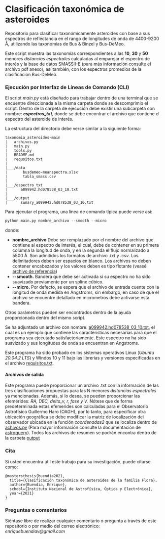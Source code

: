 # Clasificación taxonómica de asteroides
Repositorio para clasificar taxonómicamente asteroides con base a sus espectros de reflectancia en el rango de longitudes de onda de 4400-9200 Å, utilizando las taxonomías de Bus &amp; Binzel y Bus-DeMeo. 

Este script muestra las taxonomías correspondientes a las **10**, **30** y **50** menores _distancias espectrales_ calculadas al emparejar el espectro de interés y la base de datos SMASSII-E (para más información consulte el archivo pdf anexo), así también, con los espectros promedios de la clasificación Bus-DeMeo.    

### **Ejecución por Interfaz de Líneas de Comando (CLI)**

El script _main.py_ está diseñado para trabajar dentro de una terminal que se encuentre direccionada a la misma carpeta donde se descomprimio el script. Dentro de la carpeta de ejecución debe existir una subcarpeta con nombre: **_espectros_txt_**, donde se debe encontrar el archivo que contiene el espectro del asteroide de interés. 

La estructura del directorio debe verse similar a la siguiente forma:
```
taxonomia_asteroides-main
|   archivos.py
|   main.py
|   tools.py
|   README.md
|   requsitos.txt
|
|___/data
|       busdemeo-meanspectra.xlsx
|       tabla_smass.csv
|
|___/espectro_txt
|      a099942.hd078538_03_10.txt
|
|___/output
|      sumary_a099942.hd078538_03_10.txt
```

Para ejecutar el programa, una línea de comando típica puede verse así:

```python
python main.py nombre_archivo --smooth --micro
```

donde:
+ **nombre_archivo** Debe ser remplazado por el nombre del archivo que contiene al espectro de interés, el cual, debe de contener en su primera columna la longitud de onda, y en la segunda el flujo normalizado a 5500 Å. Son admitidos los formatos de archivo _.txt_ y _.csv_. Los delimitadores deben ser espacios en blanco. Los archivos no deben contener encabezados y los valores deben es tipo flotante (veasé [archivo de referencia](https://github.com/enriquebuendia/taxonomia_asteroides/blob/main/espectro_txt/a099942.hd078538_03_10.txt))  
+ **--smooth.** Bandera que debe ser activada si su espectro no ha sido suavizado previamente por un spline cúbico.
+ **--micro.** Por defecto, se espera que el archivo de entrada cuente con la longitud de onda medida en Angstroms, sin embargo, en caso de que el archivo se encuentre detallado en micrometros debe activarse esta bandera.

Otros parámetros pueden ser encontrados dentro de la ayuda proporcionada dentro del mismo script.

Se ha adjuntado un archivo con nombre: [a099942.hd078538_03_10.txt](https://github.com/enriquebuendia/taxonomia_asteroides/blob/main/espectro_txt/a099942.hd078538_03_10.txt), el cual es un ejemplo que contiene las características necesarias para que el programa sea ejecutado satisfactoriamente. Este espectro no ha sido suavizado y sus longitudes de onda se encuentran  en Angstroms.  

Este programa ha sido probado en los sistemas operativos Linux (_Ubuntu 20.04.2 LTS_) y Windos 10 y 11 bajo las librerias y versiones especificadas en el archivo [requisitos.txt](https://github.com/enriquebuendia/taxonomia_asteroides/blob/main/requisitos.txt).

#### **Archivos de salida**

Este programa puede proporcionar un archivo .txt con la información de las tres clasificaciones propuestas para las N menores _distancias espectrales_ ya mencionadas. Además, si lo desea, se pueden proporcionar las efemérides: _RA, DEC, delta_v, r, fase y V_. Nótese que de forma predeterminada estas efemerides son calculadas para el Observatorio Astrofísico Guillermo Haro (OAGH), por lo tanto, para especificar otra ubicación geográfica se debe modificar la matriz de localización del observador ubicada en la función _coordenadas2_ que se localiza dentro de [achivos.py](https://github.com/enriquebuendia/taxonomia_asteroides/blob/main/archivos.py) (Para mayor información  consulte la documentación de [astroquery](https://astroquery.readthedocs.io/en/latest/mpc/mpc.html)). Todos los archivos de resumen se podrán encontra dentro de la carpeta [output](https://github.com/enriquebuendia/taxonomia_asteroides/tree/main/output)
      

### **Cita**

Si usted encuentra útil este trabajo para su investigación, puede citarse como:
```
@mastersthesis{buendia2021,
  title={Clasificación taxonómica de asteroides de la familia Flora},
  author={Buendia, Enrique},
  school={Instituto Nacional de Astrofísica, Óptica y Electrónica},
  year={2021}
}
```
### Preguntas o comentarios ###

Siéntase libre de realizar cualquier comentario o pregunta a través de este repositorio o por medio del correo electrónico: _enriquebuendiav@gmail.com_  
